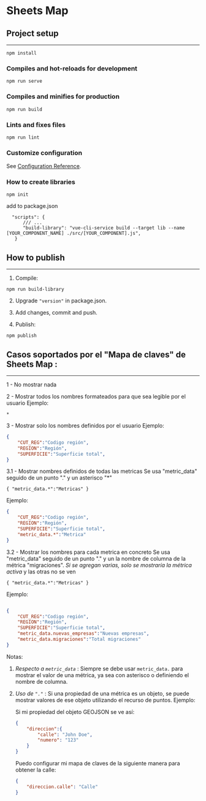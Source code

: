 # Sheets Map

## Project setup
---

```
npm install
```

### Compiles and hot-reloads for development
```
npm run serve
```

### Compiles and minifies for production
```
npm run build
```

### Lints and fixes files
```
npm run lint
```

### Customize configuration
See [Configuration Reference](https://cli.vuejs.org/config/).

### How to create libraries

```
npm init
```

add to package.json

```
  "scripts": {
      /// ...
      "build-library": "vue-cli-service build --target lib --name [YOUR_COMPONENT_NAME] ./src/[YOUR_COMPONENT].js",
   }
```

## How to publish
---

1. Compile:
```
npm run build-library
```

2. Upgrade `"version"` in package.json.

3. Add changes, commit and push.

4. Publish:
```
npm publish
```

## Casos soportados por el "Mapa de claves" de Sheets Map :
---

1 - No mostrar nada

2 - Mostrar todos los nombres formateados para que sea legible por el usuario
Ejemplo:

```Text
*
```

3 - Mostrar solo los nombres definidos por el usuario
Ejemplo:

```JSON
{
    "CUT_REG":"Codigo región",
    "REGION":"Región",
    "SUPERFICIE":"Superficie total",
}
```

3.1 - Mostrar nombres definidos de todas las metricas
Se usa "metric_data" seguido de un punto "." y un asterisco "*"

`{
    "metric_data.*":"Metricas"
}`

Ejemplo:
```JSON
{
    "CUT_REG":"Codigo región",
    "REGION":"Región",
    "SUPERFICIE":"Superficie total",
    "metric_data.*":"Metrica"
}
```

3.2 - Mostrar los nombres para cada metrica en concreto
Se usa "metric_data" seguido de un punto "." y un la nombre de columna de la métrica "migraciones". *Si se agregan varias, solo se mostraría la métrica activa* y las otras no se ven

`{
    "metric_data.*":"Metricas"
}`

Ejemplo:
```JSON

{
    "CUT_REG":"Codigo región",
    "REGION":"Región",
    "SUPERFICIE":"Superficie total",
    "metric_data.nuevas_empresas":"Nuevas empresas",
    "metric_data.migraciones":"Total migraciones"
}
```

Notas:

1. *Respecto a `metric_data`* :
Siempre se debe usar `metric_data.` para mostrar el valor de una métrica, ya sea con asterisco o definiendo el nombre de columna.
2. *Uso de `"."`* : Si una propiedad de una métrica es un objeto, se puede mostrar valores de ese objeto utilizando el recurso de puntos. Ejemplo:

    Si mi propiedad del objeto GEOJSON se ve así:
    
    ```JSON
    {
        "direccion":{
            "calle": "John Doe",
            "numero": "123"
        }
    }
    ```

    Puedo configurar mi mapa de claves de la siguiente manera para obtener la calle:
        
    ```JSON
    {
        "direccion.calle": "Calle"
    }
    ```